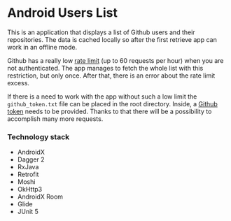 # Android Users List

This is an application that displays a list of Github users and their repositories.
The data is cached locally so after the first retrieve app can work in an offline mode.

Github has a really low [rate limit](https://docs.github.com/en/rest/overview/resources-in-the-rest-api#requests-from-user-accounts) (up to 60 requests per hour) 
when you are not authenticated. 
The app manages to fetch the whole list with this restriction, but only once. After that, there is an error about the rate limit excess.

If there is a need to work with the app without such a low limit the `github_token.txt` file can be placed in the root directory.
Inside, a [Github token](https://github.com/settings/tokens) needs to be provided. Thanks to that there will be a possibility to accomplish many more requests.

### Technology stack
- AndroidX
- Dagger 2
- RxJava
- Retrofit
- Moshi
- OkHttp3
- AndroidX Room
- Glide
- JUnit 5
